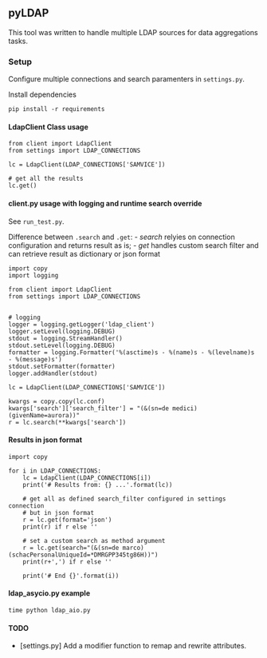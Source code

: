 pyLDAP
-----

This tool was written to handle multiple LDAP sources for data aggregations tasks.


### Setup
Configure multiple connections and search paramenters in `settings.py`.

Install dependencies
````
pip install -r requirements
````

#### LdapClient Class usage
````
from client import LdapClient
from settings import LDAP_CONNECTIONS

lc = LdapClient(LDAP_CONNECTIONS['SAMVICE'])

# get all the results
lc.get()
````

#### client.py usage with logging and runtime search override

See `run_test.py`.

Difference between `.search` and `.get`:
    - *search* relyies on connection configuration and returns result as is;
    - *get* handles custom search filter and can retrieve result as dictionary or json format

````
import copy
import logging

from client import LdapClient
from settings import LDAP_CONNECTIONS


# logging
logger = logging.getLogger('ldap_client')
logger.setLevel(logging.DEBUG)
stdout = logging.StreamHandler()
stdout.setLevel(logging.DEBUG)
formatter = logging.Formatter('%(asctime)s - %(name)s - %(levelname)s - %(message)s')
stdout.setFormatter(formatter)
logger.addHandler(stdout)

lc = LdapClient(LDAP_CONNECTIONS['SAMVICE'])

kwargs = copy.copy(lc.conf)
kwargs['search']['search_filter'] = "(&(sn=de medici)(givenName=aurora))"
r = lc.search(**kwargs['search'])
````

#### Results in json format
````
import copy

for i in LDAP_CONNECTIONS:
    lc = LdapClient(LDAP_CONNECTIONS[i])
    print('# Results from: {} ...'.format(lc))

    # get all as defined search_filter configured in settings connection
    # but in json format
    r = lc.get(format='json')
    print(r) if r else ''

    # set a custom search as method argument
    r = lc.get(search="(&(sn=de marco)(schacPersonalUniqueId=*DMRGPP345tg86H))")
    print(r+',') if r else ''

    print('# End {}'.format(i))
````

#### ldap_asycio.py example
````
time python ldap_aio.py
````

#### TODO

- [settings.py] Add a modifier function to remap and rewrite attributes.
